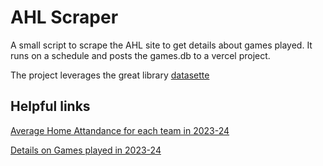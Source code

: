 # AHL Scraper

A small script to scrape the AHL site to get details about games played. It runs on a schedule and posts the games.db to a vercel project. 

The project leverages the great library [datasette](https://datasette.io/)


## Helpful links

[Average Home Attandance for each team in 2023-24](https://ahl-data.vercel.app/games?sql=select+home_team%0D%0A%2C+sum%28game_attendance%29%0D%0A%2C+avg%28game_attendance%29%0D%0A%2C+count%28game_attendance%29%0D%0Afrom+games+%0D%0Awhere+game_date+%3E%3D+%272023-10-13%27%0D%0Agroup+by+home_team%0D%0Aorder+by+avg%28game_attendance%29+desc%0D%0A)

[Details on Games played in 2023-24](https://ahl-data.vercel.app/games?sql=select+sum%28home_team_score%29+as+%27Total+Goals%27%0D%0A%2C+sum%28game_attendance%29+as+%27Total+Home+Team+Attendance%27%0D%0A%2C+Round%28avg%28game_attendance%29%2C+0%29+as+%27Average+Home+Team+Attendance%27%0D%0A%2C+count%28*%29+as+%27Games+Player%27%0D%0A%2C+round%28sum%28home_team_score%29+*+1.0+%2F+count%28*%29%2C+2%29+as+%27Average+Goals+Per+Game%27%0D%0A%2C+%27Home%27+as+%27Location%27%0D%0Afrom+games+g%0D%0Ainner+join+dim_date+dd+on+g.game_date+%3D+dd.date%0D%0Awhere+dd.season+%3D+%3Aseason%0D%0Aand+home_team+%3D+%3Ateam%0D%0Aunion+all%0D%0Aselect+sum%28away_team_score%29%0D%0A%2C+sum%28game_attendance%29%0D%0A%2C+avg%28game_attendance%29%0D%0A%2C+count%28*%29%0D%0A%2C+round%28sum%28away_team_score%29+*+1.0+%2F+count%28*%29%2C2%29+as+%27Average+Goals+Per+Game%27%0D%0A%2C+%27Away%27%0D%0Afrom+games+g%0D%0Ainner+join+dim_date+dd+on+g.game_date+%3D+dd.date%0D%0Awhere+dd.season+%3D+%3Aseason%0D%0Aand+away_team+%3D+%3Ateam%0D%0A%0D%0A%0D%0A&team=Coachella+Valley+Firebirds&season=2023-24)

